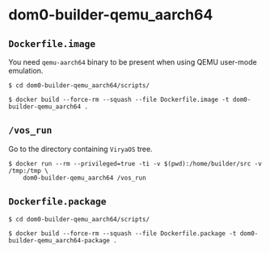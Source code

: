 # dom0-builder-qemu\_aarch64

## `Dockerfile.image`

You need `qemu-aarch64` binary to be present when using QEMU user-mode
emulation.

```
$ cd dom0-builder-qemu_aarch64/scripts/

$ docker build --force-rm --squash --file Dockerfile.image -t dom0-builder-qemu_aarch64 .
```

## `/vos_run`

Go to the directory containing `ViryaOS` tree.

```
$ docker run --rm --privileged=true -ti -v $(pwd):/home/builder/src -v /tmp:/tmp \
    dom0-builder-qemu_aarch64 /vos_run
```

## `Dockerfile.package`

```
$ cd dom0-builder-qemu_aarch64/scripts/

$ docker build --force-rm --squash --file Dockerfile.package -t dom0-builder-qemu_aarch64-package .
```
